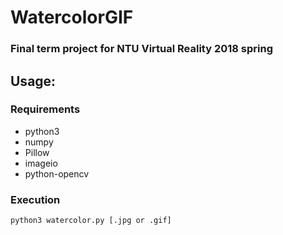 # WatercolorGIF
### Final term project for NTU Virtual Reality 2018 spring

## Usage:
### Requirements
* python3
* numpy
* Pillow
* imageio
* python-opencv

### Execution
```
python3 watercolor.py [.jpg or .gif]
```

